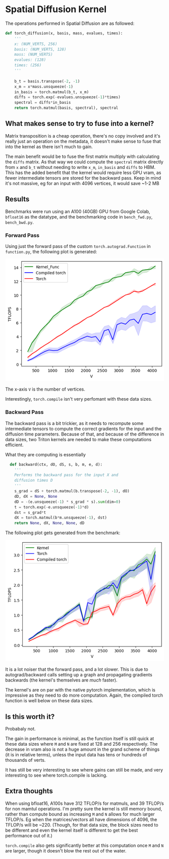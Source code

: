 # Spatial Diffusion Kernel

The operations performed in Spatial Diffusion are as followed:
```python
def torch_diffusion(x, basis, mass, evalues, times):
    '''
    x: (NUM_VERTS, 256)
    basis: (NUM_VERTS, 128)
    mass: (NUM_VERTS)
    evalues: (128)
    times: (256)
    '''

    b_t = basis.transpose(-2, -1)
    x_m = x*mass.unsqueeze(-1)
    in_basis = torch.matmul(b_t, x_m)
    diffs = torch.exp(-evalues.unsqueeze(-1)*times)
    spectral = diffs*in_basis
    return torch.matmul(basis, spectral), spectral
```

## What makes sense to try to fuse into a kernel?

Matrix transposition is a cheap operation, there's no copy involved and it's really just an operation
on the metadata, it doesn't make sense to fuse that into the kernel as there isn't much to gain.

The main benefit would be to fuse the first matrix multiply with calculating the `diffs` matrix.
As that way we could compute the `spectral` matrix directly from `x` and `b_t` without needing to write
`x_m`, `in_basis` and `diffs` to HBM. This has the added benefit that the kernel would require less GPU vram,
as fewer intermediate tensors are stored for the backward pass. Keep in mind it's not massive, eg for an input with
4096 vertices, it would save ~1-2 MB

## Results

Benchmarks were run using an A100 (40GB) GPU from Google Colab, `bfloat16` as the datatype,
and the benchmarking code in `bench_fwd.py`, `bench_bwd.py`.

### Forward Pass

Using just the forward pass of the custom `torch.autograd.Function` in `function.py`, the following plot is generated:

![Plot of TFLOP/s, higher is better](plots/tflops_forward.png)

The x-axis `V` is the number of vertices.

Interestingly, `torch.compile` isn't very perfomant with these data sizes.

### Backward Pass

The backward pass is a bit trickier, as it needs to recompute some intermediate tensors to compute
the correct gradients for the input and the diffusion time parameters. Because of that, and because of
the difference in data sizes, two Triton kernels are needed to make these computations efficient.

What they are computing is essentially
```python
  def backward(ctx, dO, dS, s, b, m, e, d):
    '''
    Performs the backward pass for the input X and
    diffusion times D
    '''
    s_grad = dS + torch.matmul(b.transpose(-2, -1), dO)
    dD, dX = None, None
    dD = -(e.unsqueeze(-1) * s_grad * s).sum(dim=0)
    t = torch.exp(-e.unsqueeze(-1)*d)
    dst = s_grad*t
    dX = torch.matmul(b*m.unsqueeze(-1), dst)
    return None, dX, None, None, dD
```

The following plot gets generated from the benchmark:

![Plot of TFLOP/s, higher is better](plots/tflops_backward.png)

It is a lot noiser that the forward pass, and a lot slower. This is due to autograd/backward calls
setting up a graph and propagating gradients backwards (the kernel's themselves are _much_ faster).

The kernel's are on par with the native pytorch implementation, which is impressive as they need to do
more computation. Again, the compiled torch function is well below on these data sizes.

## Is this worth it?

Probabaly not.

The gain in performance is minimal, as the function itself is still quick at these data sizes where `M` and `N` are fixed
at 128 and 256 respectively.
The decrease in vram also is not a huge amount in the grand scheme of things (it is in relative terms), unless the input
data has tens or hundreds of thousands of verts.

It has still be very interesting to see where gains can still be made, and very interesting to see where torch.compile is
lacking.

## Extra thoughts

When using bfloat16, A100s have 312 TFLOP/s for matmuls, and 39 TFLOP/s for non mamtul operations.
I'm pretty sure the kernel is still memory bound, rather than compute bound as increasing `M` and `N`
allows for much larger TFLOP/s. Eg when the matrices/vectors all have dimensions of 4096, the TFLOP/s will be ~220.
(Though, for that data size, the block sizes need to be different and even the kernel itself is different to get the best
performance out of it.)

`torch.compile` also gets significantly better at this computation once `M` and `N` are larger, though it doesn't
blow the rest out of the water.